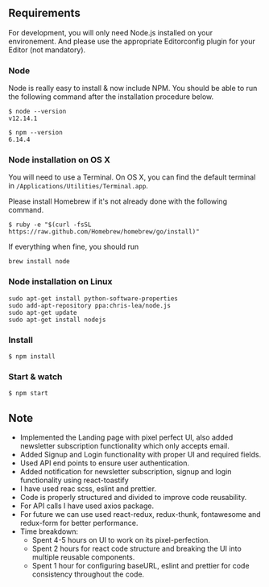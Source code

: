 ## Requirements

For development, you will only need Node.js installed on your environement. And please use the appropriate Editorconfig plugin for your Editor (not mandatory).

### Node

Node is really easy to install & now include NPM. You should be able to run the following command after the installation procedure below.


```
$ node --version
v12.14.1

$ npm --version
6.14.4
```

### Node installation on OS X
You will need to use a Terminal. On OS X, you can find the default terminal in `/Applications/Utilities/Terminal.app`.

Please install Homebrew if it's not already done with the following command.
```
$ ruby -e "$(curl -fsSL https://raw.github.com/Homebrew/homebrew/go/install)"
```
If everything when fine, you should run
```
brew install node
```
### Node installation on Linux
```
sudo apt-get install python-software-properties
sudo add-apt-repository ppa:chris-lea/node.js
sudo apt-get update
sudo apt-get install nodejs
```
### Install
```
$ npm install
```

### Start & watch
```
$ npm start
```

## Note

- Implemented the Landing page with pixel perfect UI, also added newsletter subscription functionality which only accepts email.
- Added Signup and Login functionality with proper UI and required fields.
- Used API end points to ensure user authentication.
- Added notification for newsletter subscription, signup and login functionality using react-toastify
- I have used reac scss, eslint and prettier.
- Code is properly structured and divided to improve code reusability.
- For API calls I have used axios package.
- For future we can use used react-redux, redux-thunk, fontawesome and redux-form for better performance.
- Time breakdown:
  * Spent 4-5 hours on UI to work on its pixel-perfection.
  * Spent 2 hours for react code structure and breaking the UI into multiple reusable components.
  * Spent 1 hour for configuring baseURL, eslint and prettier for code consistency throughout the code.
